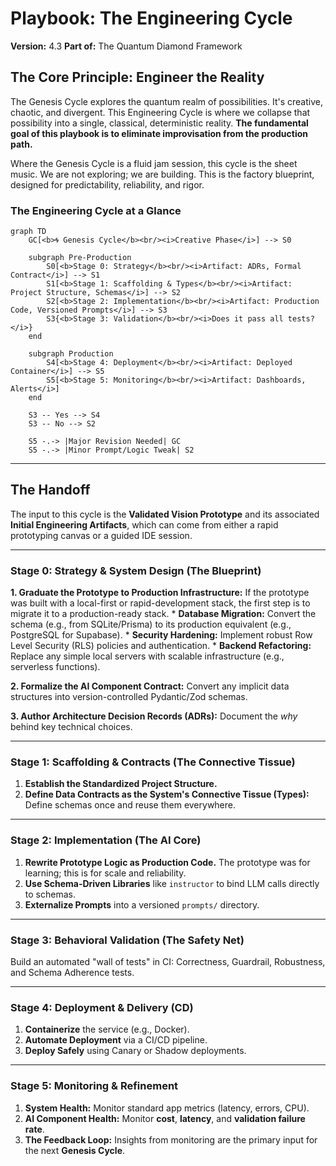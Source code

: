# Playbook: The Engineering Cycle
**Version:** 4.3
**Part of:** The Quantum Diamond Framework

## The Core Principle: Engineer the Reality

The Genesis Cycle explores the quantum realm of possibilities. It's creative, chaotic, and divergent. This Engineering Cycle is where we collapse that possibility into a single, classical, deterministic reality. **The fundamental goal of this playbook is to eliminate improvisation from the production path.**

Where the Genesis Cycle is a fluid jam session, this cycle is the sheet music. We are not exploring; we are building. This is the factory blueprint, designed for predictability, reliability, and rigor.

### The Engineering Cycle at a Glance

```mermaid
graph TD
    GC[<b>🌀 Genesis Cycle</b><br/><i>Creative Phase</i>] --> S0

    subgraph Pre-Production
        S0[<b>Stage 0: Strategy</b><br/><i>Artifact: ADRs, Formal Contract</i>] --> S1
        S1[<b>Stage 1: Scaffolding & Types</b><br/><i>Artifact: Project Structure, Schemas</i>] --> S2
        S2[<b>Stage 2: Implementation</b><br/><i>Artifact: Production Code, Versioned Prompts</i>] --> S3
        S3{<b>Stage 3: Validation</b><br/><i>Does it pass all tests?</i>}
    end

    subgraph Production
        S4[<b>Stage 4: Deployment</b><br/><i>Artifact: Deployed Container</i>] --> S5
        S5[<b>Stage 5: Monitoring</b><br/><i>Artifact: Dashboards, Alerts</i>]
    end

    S3 -- Yes --> S4
    S3 -- No --> S2

    S5 -.-> |Major Revision Needed| GC
    S5 -.-> |Minor Prompt/Logic Tweak| S2
```

---
## The Handoff

The input to this cycle is the **Validated Vision Prototype** and its associated **Initial Engineering Artifacts**, which can come from either a rapid prototyping canvas or a guided IDE session.

---
### Stage 0: Strategy & System Design (The Blueprint)

**1. Graduate the Prototype to Production Infrastructure:** If the prototype was built with a local-first or rapid-development stack, the first step is to migrate it to a production-ready stack.
    *   **Database Migration:** Convert the schema (e.g., from SQLite/Prisma) to its production equivalent (e.g., PostgreSQL for Supabase).
    *   **Security Hardening:** Implement robust Row Level Security (RLS) policies and authentication.
    *   **Backend Refactoring:** Replace any simple local servers with scalable infrastructure (e.g., serverless functions).

**2. Formalize the AI Component Contract:** Convert any implicit data structures into version-controlled Pydantic/Zod schemas.

**3. Author Architecture Decision Records (ADRs):** Document the *why* behind key technical choices.

---
### Stage 1: Scaffolding & Contracts (The Connective Tissue)
1.  **Establish the Standardized Project Structure.**
2.  **Define Data Contracts as the System's Connective Tissue (Types):** Define schemas once and reuse them everywhere.

---
### Stage 2: Implementation (The AI Core)
1.  **Rewrite Prototype Logic as Production Code.** The prototype was for learning; this is for scale and reliability.
2.  **Use Schema-Driven Libraries** like `instructor` to bind LLM calls directly to schemas.
3.  **Externalize Prompts** into a versioned `prompts/` directory.

---
### Stage 3: Behavioral Validation (The Safety Net)
Build an automated "wall of tests" in CI: Correctness, Guardrail, Robustness, and Schema Adherence tests.

---
### Stage 4: Deployment & Delivery (CD)
1.  **Containerize** the service (e.g., Docker).
2.  **Automate Deployment** via a CI/CD pipeline.
3.  **Deploy Safely** using Canary or Shadow deployments.

---
### Stage 5: Monitoring & Refinement
1.  **System Health:** Monitor standard app metrics (latency, errors, CPU).
2.  **AI Component Health:** Monitor **cost**, **latency**, and **validation failure rate**.
3.  **The Feedback Loop:** Insights from monitoring are the primary input for the next **Genesis Cycle**.